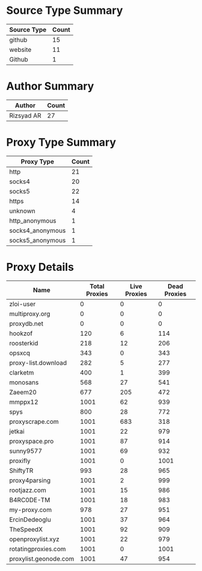 # Source Type Summary

| Source Type | Count |
|-------------|-------|
| github | 15 |
| website | 11 |
| Github | 1 |


# Author Summary

| Author | Count |
|--------|-------|
| Rizsyad AR | 27 |


# Proxy Type Summary

| Proxy Type | Count |
|------------|-------|
| http | 21 |
| socks4 | 20 |
| socks5 | 22 |
| https | 14 |
| unknown | 4 |
| http_anonymous | 1 |
| socks4_anonymous | 1 |
| socks5_anonymous | 1 |


# Proxy Details

| Name | Total Proxies | Live Proxies | Dead Proxies |
|------|---------------|--------------|---------------|
| zloi-user | 0 | 0 | 0 |
| multiproxy.org | 0 | 0 | 0 |
| proxydb.net | 0 | 0 | 0 |
| hookzof | 120 | 6 | 114 |
| roosterkid | 218 | 12 | 206 |
| opsxcq | 343 | 0 | 343 |
| proxy-list.download | 282 | 5 | 277 |
| clarketm | 400 | 1 | 399 |
| monosans | 568 | 27 | 541 |
| Zaeem20 | 677 | 205 | 472 |
| mmppx12 | 1001 | 62 | 939 |
| spys | 800 | 28 | 772 |
| proxyscrape.com | 1001 | 683 | 318 |
| jetkai | 1001 | 22 | 979 |
| proxyspace.pro | 1001 | 87 | 914 |
| sunny9577 | 1001 | 69 | 932 |
| proxifly | 1001 | 0 | 1001 |
| ShiftyTR | 993 | 28 | 965 |
| proxy4parsing | 1001 | 2 | 999 |
| rootjazz.com | 1001 | 15 | 986 |
| B4RC0DE-TM | 1001 | 18 | 983 |
| my-proxy.com | 978 | 27 | 951 |
| ErcinDedeoglu | 1001 | 37 | 964 |
| TheSpeedX | 1001 | 92 | 909 |
| openproxylist.xyz | 1001 | 22 | 979 |
| rotatingproxies.com | 1001 | 0 | 1001 |
| proxylist.geonode.com | 1001 | 47 | 954 |
